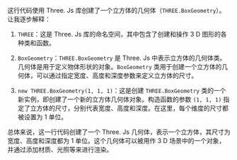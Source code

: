 这行代码使用 Three. Js 库创建了一个立方体的几何体（`THREE.BoxGeometry`）。让我逐步解释：

1. `THREE`：这是 Three. Js 库的命名空间，其中包含了创建和操作 3 D 图形的各种类和函数。

2. `BoxGeometry`：`THREE.BoxGeometry` 是 Three. Js 中表示立方体的几何体类。几何体是用于定义物体形状的对象。`BoxGeometry` 类用于创建一个立方体的几何体，可以通过指定宽度、高度和深度参数来定义立方体的尺寸。

3. `new THREE.BoxGeometry(1, 1, 1)`：这是创建 `THREE.BoxGeometry` 类的一个新实例，即创建了一个新的立方体几何体对象。构造函数的参数 `(1, 1, 1)` 指定了立方体的尺寸，分别代表宽度、高度和深度。在这里，每个维度的尺寸都被设置为 1 单位。

总体来说，这一行代码创建了一个 Three. Js 几何体，表示一个立方体，其尺寸为宽度、高度和深度都为 1 单位。这个几何体可以被用作 3 D 场景中的一个对象，并通过添加材质、光照等来进行渲染。